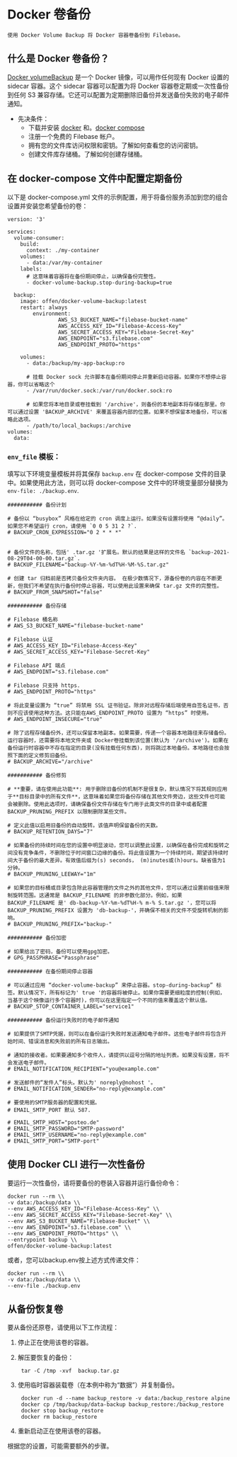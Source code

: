 # Docker 卷备份
	使用 Docker Volume Backup 将 Docker 容器卷备份到 Filebase。
## 什么是 Docker 卷备份？
[Docker volumeBackup](https://github.com/offen/docker-volume-backup) 是一个 Docker 镜像，可以用作任何现有 Docker 设置的 sidecar 容器。这个 sidecar 容器可以配置为将 Docker 容器卷定期或一次性备份到任何 S3 兼容存储。它还可以配置为定期删除旧备份并发送备份失败的电子邮件通知。

- 先决条件：
	- 下载并安装 [docker](https://docs.docker.com/get-docker/) 和。[docker compose](https://docs.docker.com/compose/install/)
	- 注册一个免费的 Filebase 帐户。
	- 拥有您的文件库访问权限和密钥。了解如何查看您的访问密钥。
	- 创建文件库存储桶。了解如何创建存储桶。

## 在 docker-compose 文件中配置定期备份
以下是 docker-compose.yml 文件的示例配置，用于将备份服务添加到您的组合设置并安装您希望备份的卷：

	version: '3'
	
	services:
	  volume-consumer:
	    build:
	      context: ./my-container
	    volumes:
	      - data:/var/my-container
	    labels:
	      # 这意味着容器将在备份期间停止，以确保备份完整性。
	      - docker-volume-backup.stop-during-backup=true
	
	  backup:
	    image: offen/docker-volume-backup:latest
	    restart: always
			environment:
					AWS_S3_BUCKET_NAME="filebase-bucket-name"
					AWS_ACCESS_KEY_ID="Filebase-Access-Key"
					AWS_SECRET_ACCESS_KEY="Filebase-Secret-Key"
					AWS_ENDPOINT="s3.filebase.com"
					AWS_ENDPOINT_PROTO="https"
	   
	    volumes:
	      - data:/backup/my-app-backup:ro
	     
	      # 挂载 Docker sock 允许脚本在备份期间停止并重新启动容器。如果你不想停止容器，你可以省略这个
	      - /var/run/docker.sock:/var/run/docker.sock:ro
	     
	      # 如果您将本地目录或卷挂载到 '/archive'，则备份的本地副本将存储在那里。你可以通过设置 'BACKUP_ARCHIVE' 来覆盖容器内部的位置。如果不想保留本地备份，可以省略此选项。
	      - /path/to/local_backups:/archive
	volumes:
	  data:


### `env_file` 模板：
填写以下环境变量模板并将其保存 `backup.env` 在 docker-compose 文件的目录中。如果使用此方法，则可以将 docker-compose 文件中的环境变量部分替换为 `env-file: ./backup.env`.

	########### 备份计划
	
	# 备份以 “busybox” 风格在给定的 cron 调度上运行。如果没有设置将使用 “@daily”。如果您不希望运行 cron，请使用 `0 0 5 31 2 ?`.
	# BACKUP_CRON_EXPRESSION="0 2 * * *"
	
	
	# 备份文件的名称，包括' .tar.gz '扩展名。默认的结果是这样的文件名 `backup-2021-08-29T04-00-00.tar.gz`.
	# BACKUP_FILENAME="backup-%Y-%m-%dT%H-%M-%S.tar.gz"
	
	# 创建 tar 归档前是否拷贝备份文件夹内容。 在极少数情况下，源备份卷的内容在不断更新，但我们不希望在执行备份时停止容器，可以使用此设置来确保 tar.gz 文件的完整性。
	# BACKUP_FROM_SNAPSHOT="false"
	
	########### 备份存储

	# Filebase 桶名称
	# AWS_S3_BUCKET_NAME="filebase-bucket-name"
	
	# Filebase 认证
	# AWS_ACCESS_KEY_ID="Filebase-Access-Key"
	# AWS_SECRET_ACCESS_KEY="Filebase-Secret-Key"
	
	# Filebase API 端点 
	# AWS_ENDPOINT="s3.filebase.com"
	
	# Filebase 只支持 https.
	# AWS_ENDPOINT_PROTO="https"
	
	# 将此变量设置为 “true” 将禁用 SSL 证书验证。除非对远程存储后端使用自签名证书，否则不应该使用这种方法。这只能在AWS_ENDPOINT_PROTO 设置为 “https” 时使用。
	# AWS_ENDPOINT_INSECURE="true"
	
	# 除了远程存储备份外，还可以保留本地副本。如果需要，传递一个容器本地路径来存储备份。运行容器时，还需要将本地文件夹或 Docker卷挂载到该位置(默认为 '/archive')。如果在备份运行时容器中不存在指定的目录(没有挂载任何东西)，则将跳过本地备份。本地路径也会按照下面的定义修剪旧备份。
	# BACKUP_ARCHIVE="/archive"
	
	########### 备份修剪
	
	# **重要，请在使用此功能**: 用于删除旧备份的机制不是很复杂，默认情况下将其规则应用于**目标目录中的所有文件**，这意味着如果您将备份存储在其他文件旁边，这些文件也可能会被删除。使用此选项时，请确保备份文件存储在专门用于此类文件的目录中或者配置BACKUP_PRUNING_PREFIX 以限制删除某些文件。
	
	# 定义此值以启用旧备份的自动旋转。该值声明保留备份的天数。
	# BACKUP_RETENTION_DAYS="7"
	
	# 如果备份的持续时间在您的设置中明显波动，您可以调整此设置，以确保在备份完成和旋转之间没有竞争条件，不删除位于时间窗口边缘的备份。将此值设置为一个持续时间，期望该持续时间大于备份的最大差异。有效值后缀为(s) seconds， (m)inutes或(h)ours。缺省值为1分钟。
	# BACKUP_PRUNING_LEEWAY="1m"
	
	# 如果您的目标桶或目录包含除此容器管理的文件之外的其他文件，您可以通过设置前缀值来限制旋转范围。这通常是 BACKUP_FILENAME 的非参数化部分。例如，如果 BACKUP_FILENAME 是' db-backup-%Y-%m-%dT%H-% m-% S.tar.gz '，您可以将BACKUP_PRUNING_PREFIX 设置为 'db-backup-'，并确保不相关的文件不受旋转机制的影响。
	# BACKUP_PRUNING_PREFIX="backup-"
	
	########### 备份加密
	
	# 如果给出了密码，备份可以使用gpg加密。
	# GPG_PASSPHRASE="Passphrase"
	
	########### 在备份期间停止容器
	
	# 可以通过应用 “docker-volume-backup” 来停止容器。stop-during-backup” 标签。默认情况下，所有标记为' true '的容器将被停止。如果你需要更细粒度的控制(例如，当基于这个映像运行多个容器时)，你可以在这里指定一个不同的值来覆盖这个默认值。
	# BACKUP_STOP_CONTAINER_LABEL="service1"
	
	########### 备份运行失败时的电子邮件通知
	
	# 如果提供了SMTP凭据，则可以在备份运行失败时发送通知电子邮件。这些电子邮件将包含开始时间、错误消息和失败前的所有日志输出。
	
	# 通知的接收者。如果要通知多个收件人，请提供以逗号分隔的地址列表。如果没有设置，将不会发送电子邮件。
	# EMAIL_NOTIFICATION_RECIPIENT="you@example.com"
	
	# 发送邮件的“发件人”标头。默认为' noreply@nohost '。
	# EMAIL_NOTIFICATION_SENDER="no-reply@example.com"
	
	# 要使用的SMTP服务器的配置和凭据。
	# EMAIL_SMTP_PORT 默认 587.
	
	# EMAIL_SMTP_HOST="posteo.de"
	# EMAIL_SMTP_PASSWORD="SMTP-password"
	# EMAIL_SMTP_USERNAME="no-reply@example.com"
	# EMAIL_SMTP_PORT="SMTP-port"

## 使用 Docker CLI 进行一次性备份
要运行一次性备份，请将要备份的卷装入容器并运行备份命令：

	docker run --rm \\
	-v data:/backup/data \\
	--env AWS_ACCESS_KEY_ID="Filebase-Access-Key" \\
	--env AWS_SECRET_ACCESS_KEY="Filebase-Secret-Key" \\
	--env AWS_S3_BUCKET_NAME="Filebase-Bucket" \\
	--env AWS_ENDPOINT="s3.filebase.com" \\
	--env AWS_ENDPOINT_PROTO="https" \\
	--entrypoint backup \\
	offen/docker-volume-backup:latest
或者，您可以backup.env按上述方式传递文件：

	docker run --rm \\
	-v data:/backup/data \\
	--env-file ./backup.env

## 从备份恢复卷
要从备份还原卷，请使用以下工作流程：

1. 停止正在使用该卷的容器。
2. 解压要恢复的备份：

		tar -C /tmp -xvf  backup.tar.gz
3. 使用临时容器装载卷（在本例中称为“数据”）并复制备份。

		docker run -d --name backup_restore -v data:/backup_restore alpine
		docker cp /tmp/backup/data-backup backup_restore:/backup_restore
		docker stop backup_restore
		docker rm backup_restore
4. 重新启动正在使用该卷的容器。

根据您的设置，可能需要额外的步骤。